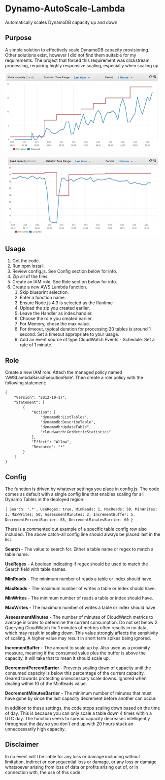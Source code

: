 # Dynamo-AutoScale-Lambda
Automatically scales DynamoDB capacity up and down

## Purpose

A simple solution to effectively scale DynamoDB capacity provisioning. Other solutions exist, however I did not find them suitable for my requirements. The project that forced this requirement was clickstream processing, requiring highly responsive scaling, especially when scaling up.

![Scaling](scale1.PNG)

![Scaling](scale2.PNG)

## Usage

1. Get the code.
2. Run npm install.
3. Review config.js. See Config section below for info.
4. Zip all of the files.
5. Create an IAM role. See Role section below for info.
5. Create a new AWS Lambda function.
	1. Skip blueprint selection.
	2. Enter a function name.
	3. Ensure Node.js 4.3 is selected as the Runtime
	4. Upload the zip you created earlier.
	5. Leave the Handler as index.handler.
	6. Choose the role you created earlier.
	7. For Memory, chose the max value.
	8. For timeout, typical duration for processing 20 tables is around 1 second. Set a timeout appropriate to your usage.
	9. Add an event source of type CloudWatch Events - Schedule. Set a rate of 1 minute.
	
## Role

Create a new IAM role. Attach the managed policy named 'AWSLambdaBasicExecutionRole'. Then create a role policy with the following statement:

~~~~
{
    "Version": "2012-10-17",
    "Statement": [
        {
            "Action": [
                "dynamodb:ListTables",
                "dynamodb:DescribeTable",
                "dynamodb:UpdateTable",
                "cloudwatch:GetMetricStatistics"
            ],
            "Effect": "Allow",
            "Resource": "*"
        }
    ]
}
~~~~

## Config

The function is driven by whatever settings you place in config.js. The code comes as default with a single config line that enables scaling for all Dynamo Tables in the deployed region:

`{ Search: '.*', UseRegex: true, MinReads: 1, MaxReads: 50, MinWrites: 1, MaxWrites: 50, AssessmentMinutes: 2, IncrementBuffer: 5, DecrementPercentBarrier: 65, DecrementMinutesBarrier: 60 }`

There is a commented out example of a specific table config row also included. The above catch-all config line should always be placed last in the list.

**Search** - The value to search for. Either a table name or regex to match a table name.

**UseRegex** - A boolean indicating if regex should be used to match the Search field with table names.

**MinReads** - The minimum number of reads a table or index should have.

**MaxReads** - The maximum number of writes a table or index should have.

**MinWrites** - The minimum number of reads a table or index should have.

**MaxWrites** - The maximum number of writes a table or index should have.

**AssessmentMinutes** - The number of minutes of CloudWatch metrics to average in order to determine the current consumption. Do not set below 2. Querying CloudWatch for 1 minutes of metrics often results in no data, which may result in scaling down. This value strongly affects the sensitivity of scaling. A higher value may result in short term spikes being ignored.

**IncrementBuffer** - The amount to scale up by. Also used as a proximity measure, meaning if the consumed value plus the buffer is above the capacity, it will take that to mean it should scale up.

**DecrementPercentBarrier** - Prevents scaling down of capacity until the consumed capacity is below this percentage of the current capacity. Geared towards protecting unneccessary scale downs. Ignored when dealing within 10 of the MinReads value.

**DecrementMinutesBarrier** - The minimum number of minutes that must have gone by since the last capacity decrement before another can occur.


In addition to these settings, the code stops scaling down based on the time of day. This is because you can only scale a table down 4 times within a UTC day. The function seeks to spread capacity decreases intelligently throughout the day so you don't end up with 20 hours stuck an unneccessarily high capacity.

## Disclaimer

In no event will I be liable for any loss or damage including without limitation, indirect or consequential loss or damage, or any loss or damage whatsoever arising from loss of data or profits arising out of, or in connection with, the use of this code.

